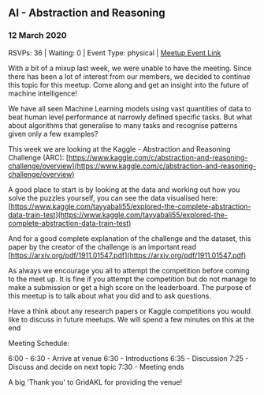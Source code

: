 ## AI - Abstraction and Reasoning
### 12 March 2020
RSVPs: 36 | Waiting: 0 | Event Type: physical | [Meetup Event Link](https://www.meetup.com/Data-Science-Discussion-Auckland/events/268943903)

With a bit of a mixup last week, we were unable to have the meeting. Since there has been a lot of interest from our members, we decided to continue this topic for this meetup. Come along and get an insight into the future of machine intelligence!

We have all seen Machine Learning models using vast quantities of data to beat human level performance at narrowly defined specific tasks. But what about algorithms that generalise to many tasks and recognise patterns given only a few examples?

This week we are looking at the Kaggle - Abstraction and Reasoning Challenge (ARC): [https://www.kaggle.com/c/abstraction-and-reasoning-challenge/overview](https://www.kaggle.com/c/abstraction-and-reasoning-challenge/overview)

A good place to start is by looking at the data and working out how you solve the puzzles yourself, you can see the data visualised here: [https://www.kaggle.com/tayyabali55/explored-the-complete-abstraction-data-train-test](https://www.kaggle.com/tayyabali55/explored-the-complete-abstraction-data-train-test)

And for a good complete explanation of the challenge and the dataset, this paper by the creator of the challenge is an important read [https://arxiv.org/pdf/1911.01547.pdf](https://arxiv.org/pdf/1911.01547.pdf)

As always we encourage you all to attempt the competition before coming to the meet up. It is fine if you attempt the competition but do not manage to make a submission or get a high score on the leaderboard. The purpose of this meetup is to talk about what you did and to ask questions.

Have a think about any research papers or Kaggle competitions you would like to discuss in future meetups. We will spend a few minutes on this at the end

Meeting Schedule:

6:00 - 6:30 - Arrive at venue
6:30 - Introductions
6:35 - Discussion
7:25 - Discuss and decide on next topic
7:30 - Meeting ends

A big 'Thank you' to GridAKL for providing the venue!

